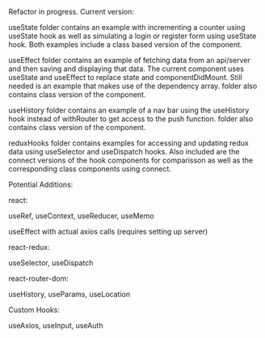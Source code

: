 Refactor in progress. Current version:

useState folder contains an example with incrementing a counter using useState hook as well as simulating a login or register form using useState hook. Both examples include a class based version of the component.

useEffect folder contains an example of fetching data from an api/server and then saving and displaying that data. The current component uses useState and useEffect to replace state and componentDidMount. Still needed is an example that makes use of the dependency array. folder also contains class version of the component.

useHistory folder contains an example of a nav bar using the useHistory hook instead of withRouter to get access to the push function. folder also contains class version of the component.

reduxHooks folder contains examples for accessing and updating redux data using useSelector and useDispatch hooks. Also included are the connect versions of the hook components for comparisson as well as the corresponding class components using connect.


Potential Additions:

react:

useRef, useContext, useReducer, useMemo

useEffect with actual axios calls (requires setting up server)

react-redux:

useSelector, useDispatch

react-router-dom:

useHistory, useParams, useLocation

Custom Hooks:

useAxios, useInput, useAuth
